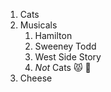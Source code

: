 1. Cats
2. Musicals
    1. Hamilton
    1. Sweeney Todd
    1. West Side Story
    1. *Not* Cats :pouting_cat: 🤮
1. Cheese
